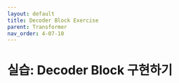 ```yaml
---
layout: default
title: Decoder Block Exercise
parent: Transformer
nav_order: 4-07-10
---
```


# 실습: Decoder Block 구현하기

